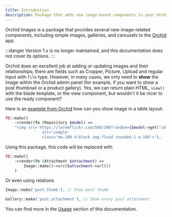 ```yaml
---
title: Introduction
description: Package that adds new image-based components to your Orchid app
---
```


Orchid Images is a package that provides several new image-related components, including simple images, galleries, and carousels to the [Orchid](https://orchid.software/) app.

:::danger
Version 1.x is no longer maintained, and this documentation does not cover its options.
:::

Orchid does an excellent job at adding or updating images and their relationships; there are fields such as Cropper, Picture, Upload and regular Input with `file` type. However, in many cases, we only need to **show** the image within the Orchid admin panel (for example, if you want to show a post thumbnail or a product gallery). Yes, we can return plain HTML, `view()` with the blade template, or the view component, but wouldn't it be nicer to use the ready component?

Here is an [example from Orchid](https://github.com/orchidsoftware/platform/blob/master/stubs/app/Orchid/Screens/Examples/ExampleScreen.php) how can you show image in a table layout:

```php
TD::make()
    ->render(fn (Repository $model) =>
    "<img src='https://loremflickr.com/500/300?random={$model->get('id')}'
                alt='sample'
                class='mw-100 d-block img-fluid rounded-1 w-100'>"),
```

Using this package, this code will be replaced with

```php
TD::make()
    ->render(fn (Attachment $attachment) =>
        Image::make()->src($attachment->url())
    )
```

Or even using relations

```php
Image::make('post.thumb'), // Show post thumb

Gallery::make('post.attachment'), // Show every post attachment
```

You can find more in the [Usage](/orchid-image-components/usage) section of this documentation.
